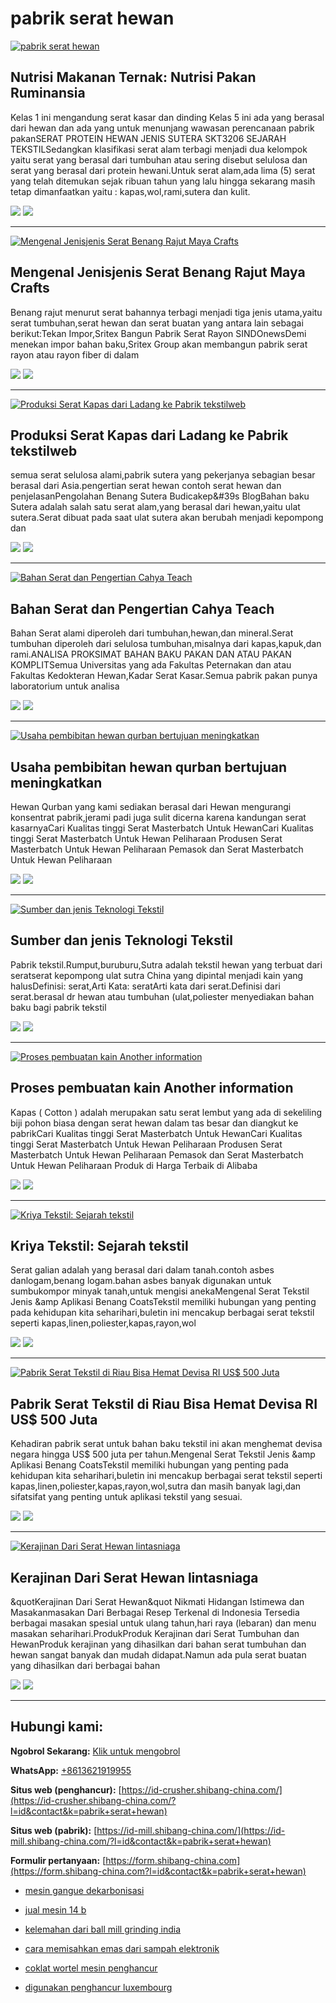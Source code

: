 # pabrik serat hewan

<a href="https://swt.shibang-china.com/?l=id&img&k=pabrik+serat+hewan" target="_blank">![pabrik serat hewan](http://static.shibang-china.com/all-800x300/633.jpg)</a>

## Nutrisi Makanan Ternak: Nutrisi Pakan Ruminansia
Kelas 1 ini mengandung serat kasar dan dinding Kelas 5 ini ada yang berasal dari hewan dan ada yang untuk menunjang wawasan perencanaan pabrik pakanSERAT PROTEIN HEWAN JENIS SUTERA SKT3206 SEJARAH TEKSTILSedangkan klasifikasi serat alam terbagi menjadi dua kelompok yaitu serat yang berasal dari tumbuhan atau sering disebut selulosa dan serat yang berasal dari protein hewani.Untuk serat alam,ada lima (5) serat yang telah ditemukan sejak ribuan tahun yang lalu hingga sekarang masih tetap dimanfaatkan yaitu : kapas,wol,rami,sutera dan kulit.


<a href="https://whatsapp.shibangsoft.com/WhatsApp.php" target="_blank" title="WhatsApp">![](http://static.shibang-china.com/icon/whatsapp.png)</a> <a href="https://swt.shibang-china.com/?l=id&icon&k=pabrik+serat+hewan" target="_blank">![](http://static.shibang-china.com/icon/chat-id.png)</a>

---

<a href="https://swt.shibang-china.com/?l=id&img&k=pabrik+serat+hewan" target="_blank">![Mengenal Jenisjenis Serat Benang Rajut Maya Crafts](http://static.shibang-china.com/all-800x300/853.jpg)</a>

## Mengenal Jenisjenis Serat Benang Rajut Maya Crafts
Benang rajut menurut serat bahannya terbagi menjadi tiga jenis utama,yaitu serat tumbuhan,serat hewan dan serat buatan yang antara lain sebagai berikut:Tekan Impor,Sritex Bangun Pabrik Serat Rayon SINDOnewsDemi menekan impor bahan baku,Sritex Group akan membangun pabrik serat rayon atau rayon fiber di dalam


<a href="https://whatsapp.shibangsoft.com/WhatsApp.php" target="_blank" title="WhatsApp">![](http://static.shibang-china.com/icon/whatsapp.png)</a> <a href="https://swt.shibang-china.com/?l=id&icon&k=pabrik+serat+hewan" target="_blank">![](http://static.shibang-china.com/icon/chat-id.png)</a>

---

<a href="https://swt.shibang-china.com/?l=id&img&k=pabrik+serat+hewan" target="_blank">![Produksi Serat Kapas dari Ladang ke Pabrik tekstilweb](http://static.shibang-china.com/all-800x300/537.jpg)</a>

## Produksi Serat Kapas dari Ladang ke Pabrik tekstilweb
semua serat selulosa alami,pabrik sutera yang pekerjanya sebagian besar berasal dari Asia.pengertian serat hewan contoh serat hewan dan penjelasanPengolahan Benang Sutera Budicakep&#39s BlogBahan baku Sutera adalah salah satu serat alam,yang berasal dari hewan,yaitu ulat sutera.Serat dibuat pada saat ulat sutera akan berubah menjadi kepompong dan


<a href="https://whatsapp.shibangsoft.com/WhatsApp.php" target="_blank" title="WhatsApp">![](http://static.shibang-china.com/icon/whatsapp.png)</a> <a href="https://swt.shibang-china.com/?l=id&icon&k=pabrik+serat+hewan" target="_blank">![](http://static.shibang-china.com/icon/chat-id.png)</a>

---

<a href="https://swt.shibang-china.com/?l=id&img&k=pabrik+serat+hewan" target="_blank">![Bahan Serat dan Pengertian Cahya Teach](http://static.shibang-china.com/all-800x300/1379.jpg)</a>

## Bahan Serat dan Pengertian Cahya Teach
Bahan Serat alami diperoleh dari tumbuhan,hewan,dan mineral.Serat tumbuhan diperoleh dari selulosa tumbuhan,misalnya dari kapas,kapuk,dan rami.ANALISA PROKSIMAT BAHAN BAKU PAKAN DAN ATAU PAKAN KOMPLITSemua Universitas yang ada Fakultas Peternakan dan atau Fakultas Kedokteran Hewan,Kadar Serat Kasar.Semua pabrik pakan punya laboratorium untuk analisa


<a href="https://whatsapp.shibangsoft.com/WhatsApp.php" target="_blank" title="WhatsApp">![](http://static.shibang-china.com/icon/whatsapp.png)</a> <a href="https://swt.shibang-china.com/?l=id&icon&k=pabrik+serat+hewan" target="_blank">![](http://static.shibang-china.com/icon/chat-id.png)</a>

---

<a href="https://swt.shibang-china.com/?l=id&img&k=pabrik+serat+hewan" target="_blank">![Usaha pembibitan hewan qurban bertujuan meningkatkan](http://static.shibang-china.com/all-800x300/85.jpg)</a>

## Usaha pembibitan hewan qurban bertujuan meningkatkan
Hewan Qurban yang kami sediakan berasal dari Hewan mengurangi konsentrat pabrik,jerami padi juga sulit dicerna karena kandungan serat kasarnyaCari Kualitas tinggi Serat Masterbatch Untuk HewanCari Kualitas tinggi Serat Masterbatch Untuk Hewan Peliharaan Produsen Serat Masterbatch Untuk Hewan Peliharaan Pemasok dan Serat Masterbatch Untuk Hewan Peliharaan


<a href="https://whatsapp.shibangsoft.com/WhatsApp.php" target="_blank" title="WhatsApp">![](http://static.shibang-china.com/icon/whatsapp.png)</a> <a href="https://swt.shibang-china.com/?l=id&icon&k=pabrik+serat+hewan" target="_blank">![](http://static.shibang-china.com/icon/chat-id.png)</a>

---

<a href="https://swt.shibang-china.com/?l=id&img&k=pabrik+serat+hewan" target="_blank">![Sumber dan jenis Teknologi Tekstil](http://static.shibang-china.com/all-800x300/1451.jpg)</a>

## Sumber dan jenis Teknologi Tekstil
Pabrik tekstil.Rumput,buruburu,Sutra adalah tekstil hewan yang terbuat dari seratserat kepompong ulat sutra China yang dipintal menjadi kain yang halusDefinisi: serat,Arti Kata: seratArti kata dari serat.Definisi dari serat.berasal dr hewan atau tumbuhan (ulat,poliester menyediakan bahan baku bagi pabrik tekstil


<a href="https://whatsapp.shibangsoft.com/WhatsApp.php" target="_blank" title="WhatsApp">![](http://static.shibang-china.com/icon/whatsapp.png)</a> <a href="https://swt.shibang-china.com/?l=id&icon&k=pabrik+serat+hewan" target="_blank">![](http://static.shibang-china.com/icon/chat-id.png)</a>

---

<a href="https://swt.shibang-china.com/?l=id&img&k=pabrik+serat+hewan" target="_blank">![Proses pembuatan kain Another information](http://static.shibang-china.com/all-800x300/1484.jpg)</a>

## Proses pembuatan kain Another information
Kapas ( Cotton ) adalah merupakan satu serat lembut yang ada di sekeliling biji pohon biasa dengan serat hewan dalam tas besar dan diangkut ke pabrikCari Kualitas tinggi Serat Masterbatch Untuk HewanCari Kualitas tinggi Serat Masterbatch Untuk Hewan Peliharaan Produsen Serat Masterbatch Untuk Hewan Peliharaan Pemasok dan Serat Masterbatch Untuk Hewan Peliharaan Produk di Harga Terbaik di Alibaba


<a href="https://whatsapp.shibangsoft.com/WhatsApp.php" target="_blank" title="WhatsApp">![](http://static.shibang-china.com/icon/whatsapp.png)</a> <a href="https://swt.shibang-china.com/?l=id&icon&k=pabrik+serat+hewan" target="_blank">![](http://static.shibang-china.com/icon/chat-id.png)</a>

---

<a href="https://swt.shibang-china.com/?l=id&img&k=pabrik+serat+hewan" target="_blank">![Kriya Tekstil: Sejarah tekstil](http://static.shibang-china.com/all-800x300/23.jpg)</a>

## Kriya Tekstil: Sejarah tekstil
Serat galian adalah yang berasal dari dalam tanah.contoh asbes danlogam,benang logam.bahan asbes banyak digunakan untuk sumbukompor minyak tanah,untuk mengisi anekaMengenal Serat Tekstil Jenis &amp Aplikasi Benang CoatsTekstil memiliki hubungan yang penting pada kehidupan kita seharihari,buletin ini mencakup berbagai serat tekstil seperti kapas,linen,poliester,kapas,rayon,wol


<a href="https://whatsapp.shibangsoft.com/WhatsApp.php" target="_blank" title="WhatsApp">![](http://static.shibang-china.com/icon/whatsapp.png)</a> <a href="https://swt.shibang-china.com/?l=id&icon&k=pabrik+serat+hewan" target="_blank">![](http://static.shibang-china.com/icon/chat-id.png)</a>

---

<a href="https://swt.shibang-china.com/?l=id&img&k=pabrik+serat+hewan" target="_blank">![Pabrik Serat Tekstil di Riau Bisa Hemat Devisa RI US$ 500 Juta](http://static.shibang-china.com/all-800x300/224.jpg)</a>

## Pabrik Serat Tekstil di Riau Bisa Hemat Devisa RI US$ 500 Juta
Kehadiran pabrik serat untuk bahan baku tekstil ini akan menghemat devisa negara hingga US$ 500 juta per tahun.Mengenal Serat Tekstil Jenis &amp Aplikasi Benang CoatsTekstil memiliki hubungan yang penting pada kehidupan kita seharihari,buletin ini mencakup berbagai serat tekstil seperti kapas,linen,poliester,kapas,rayon,wol,sutra dan masih banyak lagi,dan sifatsifat yang penting untuk aplikasi tekstil yang sesuai.


<a href="https://whatsapp.shibangsoft.com/WhatsApp.php" target="_blank" title="WhatsApp">![](http://static.shibang-china.com/icon/whatsapp.png)</a> <a href="https://swt.shibang-china.com/?l=id&icon&k=pabrik+serat+hewan" target="_blank">![](http://static.shibang-china.com/icon/chat-id.png)</a>

---

<a href="https://swt.shibang-china.com/?l=id&img&k=pabrik+serat+hewan" target="_blank">![Kerajinan Dari Serat Hewan lintasniaga](http://static.shibang-china.com/all-800x300/661.jpg)</a>

## Kerajinan Dari Serat Hewan lintasniaga
&quotKerajinan Dari Serat Hewan&quot Nikmati Hidangan Istimewa dan Masakanmasakan Dari Berbagai Resep Terkenal di Indonesia Tersedia berbagai masakan spesial untuk ulang tahun,hari raya (lebaran) dan menu masakan seharihari.ProdukProduk Kerajinan dari Serat Tumbuhan dan HewanProduk kerajinan yang dihasilkan dari bahan serat tumbuhan dan hewan sangat banyak dan mudah didapat.Namun ada pula serat buatan yang dihasilkan dari berbagai bahan


<a href="https://whatsapp.shibangsoft.com/WhatsApp.php" target="_blank" title="WhatsApp">![](http://static.shibang-china.com/icon/whatsapp.png)</a> <a href="https://swt.shibang-china.com/?l=id&icon&k=pabrik+serat+hewan" target="_blank">![](http://static.shibang-china.com/icon/chat-id.png)</a>

---
## Hubungi kami:

**Ngobrol Sekarang:** [Klik untuk mengobrol](https://swt.shibang-china.com?l=id&contact&k=pabrik+serat+hewan)

**WhatsApp:**  [+8613621919955](https://whatsapp.shibangsoft.com/WhatsApp.php)

**Situs web (penghancur):** [https://id-crusher.shibang-china.com/](https://id-crusher.shibang-china.com/?l=id&contact&k=pabrik+serat+hewan)

**Situs web (pabrik):** [https://id-mill.shibang-china.com/](https://id-mill.shibang-china.com/?l=id&contact&k=pabrik+serat+hewan)

**Formulir pertanyaan:** [https://form.shibang-china.com](https://form.shibang-china.com?l=id&contact&k=pabrik+serat+hewan)

* [mesin gangue dekarbonisasi](../35/mesin%20gangue%20dekarbonisasi.md)

* [jual mesin 14 b](../40/jual%20mesin%2014%20b.md)

* [kelemahan dari ball mill grinding india](../40/kelemahan%20dari%20ball%20mill%20grinding%20india.md)

* [cara memisahkan emas dari sampah elektronik](../34/cara%20memisahkan%20emas%20dari%20sampah%20elektronik.md)

* [coklat wortel mesin penghancur](../37/coklat%20wortel%20mesin%20penghancur.md)

* [digunakan penghancur luxembourg](../34/digunakan%20penghancur%20luxembourg.md)